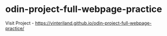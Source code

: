 # odin-project-full-webpage-practice

Visit Project - https://vinteriland.github.io/odin-project-full-webpage-practice/
